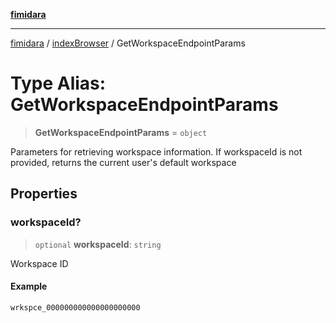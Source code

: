 [**fimidara**](../../README.md)

***

[fimidara](../../modules.md) / [indexBrowser](../README.md) / GetWorkspaceEndpointParams

# Type Alias: GetWorkspaceEndpointParams

> **GetWorkspaceEndpointParams** = `object`

Parameters for retrieving workspace information. If workspaceId is not provided, returns the current user's default workspace

## Properties

### workspaceId?

> `optional` **workspaceId**: `string`

Workspace ID

#### Example

```
wrkspce_000000000000000000000
```
